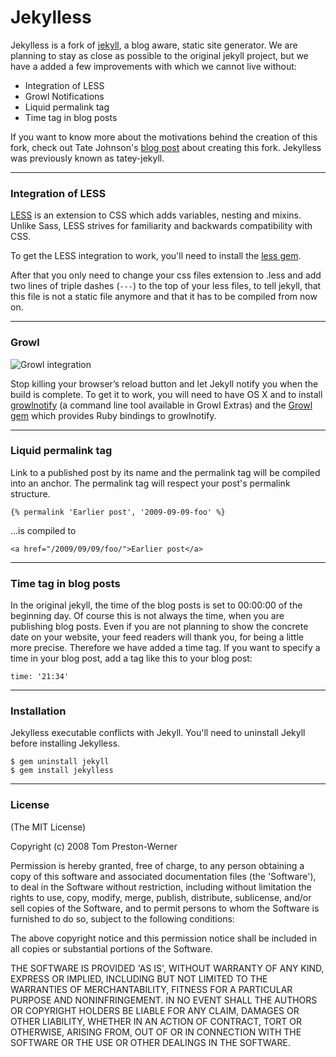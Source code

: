 Jekylless
=========

Jekylless is a fork of [jekyll][jekyll], a blog aware, static site generator. We are planning to stay as close as possible to the original jekyll project, but we have a added a few improvements with which we cannot live without:

* Integration of LESS
* Growl Notifications
* Liquid permalink tag
* Time tag in blog posts

If you want to know more about the motivations behind the creation of this fork, check out Tate Johnson's [blog post][motivation] about creating this fork. Jekylless was previously known as tatey-jekyll.

*********************

### Integration of LESS

[LESS][lesscss] is an extension to CSS which adds variables, nesting and mixins. Unlike Sass, LESS strives for familiarity and backwards compatibility with CSS.

To get the LESS integration to work, you'll need to install the [less gem][lessgem].

After that you only need to change your css files extension to .less and add two lines of triple dashes (`---`) to the top of your less files, to tell jekyll, that this file is not a static file anymore and that it has to be compiled from now on.



*********************

### Growl 

![Growl integration](http://tatey.com/images/posts/2009-12-05-forking-jekyll-now-with-less-and-growl-notifications/growl.jpg)

Stop killing your browser’s reload button and let Jekyll notify you when the build is complete. To get it to work, you will need to have OS X and to install [growlnotify][growlnotify] (a command line tool available in Growl Extras) and the [Growl gem][growlgem] which provides Ruby bindings to growlnotify.


*********************

### Liquid permalink tag

Link to a published post by its name and the permalink tag will be compiled into an anchor. The permalink tag will respect your post's permalink structure.

<pre>
<code>{&#37; permalink 'Earlier post', '2009-09-09-foo' &#37;}</code>
</pre>

...is compiled to

    <a href="/2009/09/09/foo/">Earlier post</a>


*********************

### Time tag in blog posts

In the original jekyll, the time of the blog posts is set to 00:00:00 of the beginning day. Of course this is not always the time, when you are publishing blog posts. Even if you are not planning to show the concrete date on your website, your feed readers will thank you, for being a little more precise. Therefore we have added a time tag. If you want to specify a time in your blog post, add a tag like this to your blog post:
 
    time: '21:34'

*********************

### Installation

Jekylless executable conflicts with Jekyll. You'll need to uninstall Jekyll before installing Jekylless.

    $ gem uninstall jekyll
    $ gem install jekylless

*********************

### License

(The MIT License)

Copyright (c) 2008 Tom Preston-Werner

Permission is hereby granted, free of charge, to any person obtaining a copy of this software and associated documentation files (the 'Software'), to deal in the Software without restriction, including without limitation the rights to use, copy, modify, merge, publish, distribute, sublicense, and/or sell copies of the Software, and to permit persons to whom the Software is furnished to do so, subject to the following conditions:

The above copyright notice and this permission notice shall be included in all copies or substantial portions of the Software.

THE SOFTWARE IS PROVIDED 'AS IS', WITHOUT WARRANTY OF ANY KIND, EXPRESS OR IMPLIED, INCLUDING BUT NOT LIMITED TO THE WARRANTIES OF MERCHANTABILITY, FITNESS FOR A PARTICULAR PURPOSE AND NONINFRINGEMENT.  IN NO EVENT SHALL THE AUTHORS OR COPYRIGHT HOLDERS BE LIABLE FOR ANY CLAIM, DAMAGES OR OTHER LIABILITY, WHETHER IN AN ACTION OF CONTRACT, TORT OR OTHERWISE, ARISING FROM, OUT OF OR IN CONNECTION WITH THE SOFTWARE OR THE USE OR OTHER DEALINGS IN THE SOFTWARE.

[jekyll]: http://github.com/mojombo/jekyll
[lesscss]: http://lesscss.org/
[lessgem]: http://gemcutter.org/gems/less
[growlnotify]: http://growl.info/documentation/growlnotify.php
[growlgem]: http://gemcutter.org/gems/growl
[motivation]: http://tatey.com/2009/12/05/forking-jekyll-now-with-less-and-growl-notifications/
